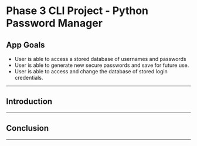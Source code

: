 # Phase 3 CLI Project - Python Password Manager

## App Goals

- User is able to access a stored database of usernames and passwords
- User is able to generate new secure passwords and save for future use. 
- User is able to access and change the database of stored login credentials. 

***

## Introduction


***
## Conclusion


***